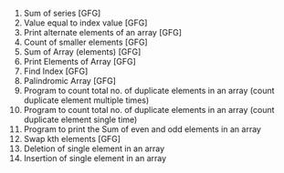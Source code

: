 1) Sum of series [GFG]
2) Value equal to index value [GFG]
3) Print alternate elements of an array [GFG]
4) Count of smaller elements [GFG]
5) Sum of Array (elements) [GFG]
6) Print Elements of Array [GFG]
7) Find Index [GFG]
8) Palindromic Array [GFG]
9) Program to count total no. of duplicate elements in an array (count duplicate element multiple times)
10) Program to count total no. of duplicate elements in an array (count duplicate element single time)
11) Program to print the Sum of even and odd elements in an array
12) Swap kth elements [GFG]
13) Deletion of single element in an array
14) Insertion of single element in an array
